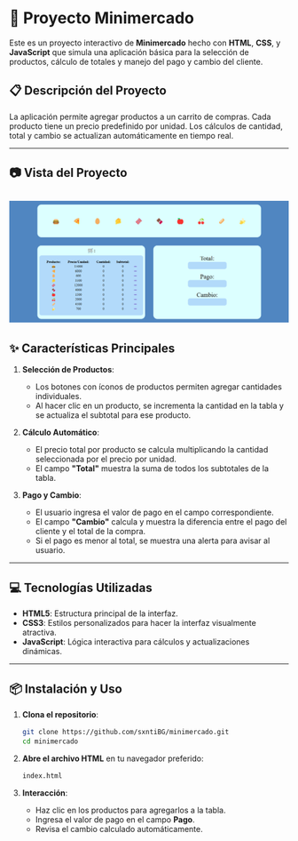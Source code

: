 
# 🛒 Proyecto Minimercado  
Este es un proyecto interactivo de **Minimercado** hecho con **HTML**, **CSS**, y **JavaScript** que simula una aplicación básica para la selección de productos, cálculo de totales y manejo del pago y cambio del cliente.

## 📋 Descripción del Proyecto  
La aplicación permite agregar productos a un carrito de compras. Cada producto tiene un precio predefinido por unidad. Los cálculos de cantidad, total y cambio se actualizan automáticamente en tiempo real.

---

## 📷 Vista del Proyecto  
![Vista del Proyecto](assets/img/image.png)
---

## ✨ Características Principales  
1. **Selección de Productos**:  
   - Los botones con íconos de productos permiten agregar cantidades individuales.  
   - Al hacer clic en un producto, se incrementa la cantidad en la tabla y se actualiza el subtotal para ese producto.  

2. **Cálculo Automático**:  
   - El precio total por producto se calcula multiplicando la cantidad seleccionada por el precio por unidad.  
   - El campo **"Total"** muestra la suma de todos los subtotales de la tabla.

3. **Pago y Cambio**:  
   - El usuario ingresa el valor de pago en el campo correspondiente.  
   - El campo **"Cambio"** calcula y muestra la diferencia entre el pago del cliente y el total de la compra.  
   - Si el pago es menor al total, se muestra una alerta para avisar al usuario.

---

## 💻 Tecnologías Utilizadas  
- **HTML5**: Estructura principal de la interfaz.  
- **CSS3**: Estilos personalizados para hacer la interfaz visualmente atractiva.  
- **JavaScript**: Lógica interactiva para cálculos y actualizaciones dinámicas.

---

## 📦 Instalación y Uso  
1. **Clona el repositorio**:  
   ```bash
   git clone https://github.com/sxntiBG/minimercado.git
   cd minimercado
   ```

2. **Abre el archivo HTML** en tu navegador preferido:  
   ```bash
   index.html
   ```

3. **Interacción**:  
   - Haz clic en los productos para agregarlos a la tabla.  
   - Ingresa el valor de pago en el campo **Pago**.  
   - Revisa el cambio calculado automáticamente.